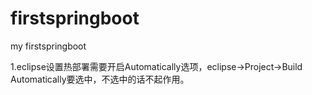 # firstspringboot
my firstspringboot

1.eclipse设置热部署需要开启Automatically选项，eclipse->Project->Build Automatically要选中，不选中的话不起作用。

